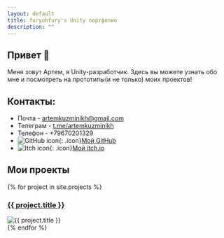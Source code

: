 ```yaml
---
layout: default
title: furyohfury's Unity портфолио
description: ""
---
```


## Привет 👋
Меня зовут Артем, я Unity-разработчик.
Здесь вы можете узнать обо мне и посмотреть на прототипы(и не только) моих проектов!
## Контакты:
- Почта - [artemkuzminikh@gmail.com](mailto:artemkuzminikh@gmail.com)
- Телеграм - [t.me/artemkuzminikh](https://t.me/artemkuzminikh)
- Телефон - +79670201329
- ![GitHub icon](https://github.githubassets.com/favicons/favicon.svg){: .icon}[Мой GitHub](https://github.com/furyohfury)  
- ![Itch icon](https://static.itch.io/images/itchio-textless-black.svg){: .icon}[Мой itch.io](https://furyohfury.itch.io/)


## Мои проекты  
<div class="game-grid">
{% for project in site.projects %}
  <div class="game-card">
    <h3><a href="{{ project.url | relative_url }}">{{ project.title }}</a></h3>
    <img src="{{ project.image | relative_url }}" alt="{{ project.title }}" class="project-image">
  </div>
{% endfor %}
</div>
